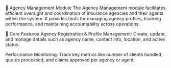 🏢 Agency Management Module
The Agency Management module facilitates efficient oversight and coordination of insurance agencies and their agents within the system. It provides tools for managing agency profiles, tracking performance, and maintaining accountability across operations.

🧩 Core Features
Agency Registration & Profile Management: Create, update, and manage details such as agency name, contact info, location, and active status.

Performance Monitoring: Track key metrics like number of clients handled, quotes processed, and claims approved per agency or agent.
